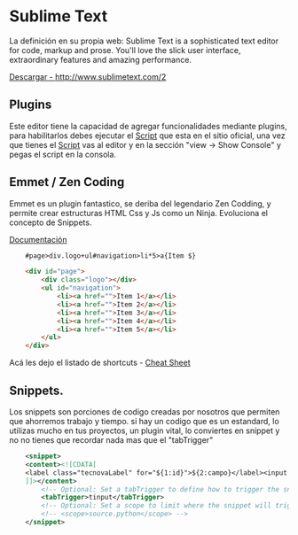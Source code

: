 # Sublime Text

La definición en su propia web: 
Sublime Text is a sophisticated text editor for code, markup and prose.
You'll love the slick user interface, extraordinary features and amazing performance.

<a href="http://www.sublimetext.com/2" target="_blank">Descargar - http://www.sublimetext.com/2</a>

## Plugins

Este editor tiene la capacidad de agregar funcionalidades mediante plugins, para habilitarlos debes ejecutar el <a href="https://packagecontrol.io/installation#st2" target="_blank">Script</a> que esta en el sitio oficial, una vez que tienes el <a href="https://packagecontrol.io/installation#st2" target="_blank">Script</a> vas al editor y en la sección "view -> Show Console" y pegas el script en la consola.

## Emmet / Zen Coding

Emmet es un plugin fantastico, se deriba del legendario Zen Codding, y permite crear estructuras HTML Css y Js como un Ninja. 
Evoluciona el concepto de Snippets.

<a href="http://docs.emmet.io/" target="_blank">Documentación</a>

```HTML
	#page>div.logo+ul#navigation>li*5>a{Item $}

```	

```HTML
	<div id="page">
	    <div class="logo"></div>
	    <ul id="navigation">
	        <li><a href="">Item 1</a></li>
	        <li><a href="">Item 2</a></li>
	        <li><a href="">Item 3</a></li>
	        <li><a href="">Item 4</a></li>
	        <li><a href="">Item 5</a></li>
	    </ul>
	</div>
```
Acá les dejo el listado de shortcuts - <a href="http://docs.emmet.io/cheat-sheet/" target="_blank">Cheat Sheet</a>

## Snippets.

Los snippets son porciones de codigo creadas por nosotros que permiten que ahorremos trabajo y tiempo.
si hay un codigo que es un estandard, lo utilizas mucho en tus proyectos, un plugin vital, lo conviertes en snippet y no no tienes que recordar nada mas que el "tabTrigger"


```XML
	<snippet>
	<content><![CDATA[
	<label class="tecnovaLabel" for="${1:id}">${2:campo}</label><input type="${3:text}" id="${1:id}" placeholder="${2:campo}" ${4:required}>
	]]></content>
		<!-- Optional: Set a tabTrigger to define how to trigger the snippet -->
		<tabTrigger>tinput</tabTrigger>
		<!-- Optional: Set a scope to limit where the snippet will trigger -->
		<!-- <scope>source.python</scope> -->
	</snippet>
```
